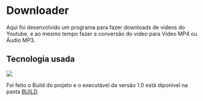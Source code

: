 <h1>Downloader</h1>

Aqui foi desenvolvido um programa para fazer downloads de videos do Youtube, e ao mesmo tempo fazer a conversão do video para Video MP4 ou Áudio MP3.

<h2>Tecnologia usada</h2>

<img src='https://img.shields.io/badge/python-3670A0?style=for-the-badge&logo=python&logoColor=ffdd54'><br>

Foi feito o Build do projeto e o executável da versão 1.0 está diponivel na pasta <a href='https://github.com/gleilsonalves/downloader/releases/tag/down-gle'>BUILD</a>.